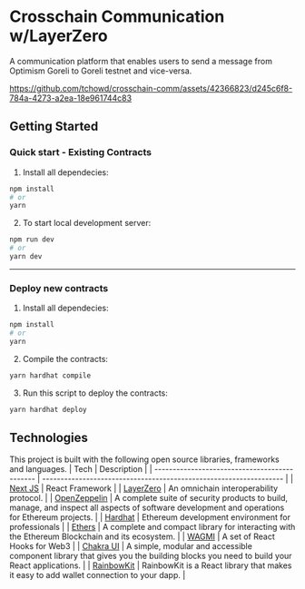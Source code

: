 # Crosschain Communication w/LayerZero

A communication platform that enables users to send a message from Optimism Goreli to Goreli testnet and vice-versa. 


https://github.com/tchowd/crosschain-comm/assets/42366823/d245c6f8-784a-4273-a2ea-18e961744c83



## Getting Started

### Quick start - Existing Contracts

1. Install all dependecies:

```bash
npm install
# or
yarn
```

2. To start local development server:

```bash
npm run dev
# or
yarn dev
```

---

### Deploy new contracts

1. Install all dependecies:

```bash
npm install
# or
yarn
```

2. Compile the contracts:

```bash
yarn hardhat compile
```

3. Run this script to deploy the contracts:

```bash
yarn hardhat deploy
```

## Technologies

This project is built with the following open source libraries, frameworks and languages. 
| Tech | Description |
| --------------------------------------------- | ------------------------------------------------------------------ |
| [Next JS](https://nextjs.org/) | React Framework |
| [LayerZero](https://getfoundry.sh/) | An omnichain interoperability protocol. |
| [OpenZeppelin](https://www.openzeppelin.com/) | A complete suite of security products to build, manage, and inspect all aspects of software development and operations for Ethereum projects. |
| [Hardhat](https://hardhat.org/) | Ethereum development environment for professionals |
| [Ethers](https://docs.ethers.org/v5/) | A complete and compact library for interacting with the Ethereum Blockchain and its ecosystem. |
| [WAGMI](https://wagmi.sh/) | A set of React Hooks for Web3 |
| [Chakra UI](https://chakra-ui.com/) | A simple, modular and accessible component library that gives you the building blocks you need to build your React applications. |
| [RainbowKit](https://www.rainbowkit.com/docs/introduction) | RainbowKit is a React library that makes it easy to add wallet connection to your dapp. | 


